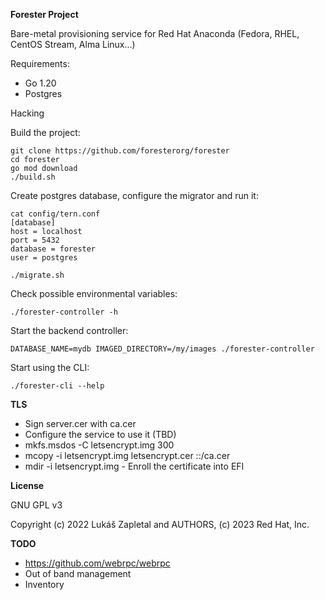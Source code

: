 **Forester Project**

Bare-metal provisioning service for Red Hat Anaconda (Fedora, RHEL, CentOS Stream, Alma Linux...)

Requirements:

* Go 1.20
* Postgres

Hacking

Build the project:

    git clone https://github.com/foresterorg/forester
    cd forester
    go mod download
    ./build.sh

Create postgres database, configure the migrator and run it:

    cat config/tern.conf
    [database]
    host = localhost
    port = 5432
    database = forester
    user = postgres

    ./migrate.sh

Check possible environmental variables:

    ./forester-controller -h

Start the backend controller:

    DATABASE_NAME=mydb IMAGED_DIRECTORY=/my/images ./forester-controller

Start using the CLI:

    ./forester-cli --help

**TLS**

- Sign server.cer with ca.cer
- Configure the service to use it (TBD)
- mkfs.msdos -C letsencrypt.img 300
- mcopy -i letsencrypt.img letsencrypt.cer ::/ca.cer
- mdir -i letsencrypt.img
- Enroll the certificate into EFI

**License**

GNU GPL v3

Copyright (c) 2022 Lukáš Zapletal and AUTHORS, (c) 2023 Red Hat, Inc.

**TODO**

* https://github.com/webrpc/webrpc
* Out of band management
* Inventory
